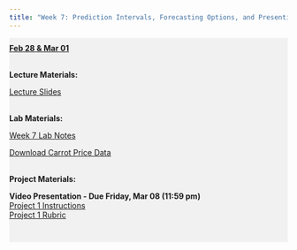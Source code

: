 ```yaml
---
title: "Week 7: Prediction Intervals, Forecasting Options, and Presenting in Tableau"
---
```


<div style="background-color:rgba(0, 0, 0, 0.0470588); text-align:left; vertical-align: middle; padding:10px 0;">
<b><u>Feb 28 & Mar 01</u></b> <br> <br>

<b>Lecture Materials:</b> <br>

<a  href="/materials/unit_01/week_03/lecture_01_week_03.html" target="_blank">Lecture Slides</a> <br> <br>


<b>Lab Materials:</b> <br>

<a  href="/materials/unit_01/week_03/lab_01_week_03.html" target="_blank">Week 7 Lab Notes</a> <br> 

<a  href="/materials/unit_01/inputs/carrots_prices.csv" download>Download Carrot Price Data</a> <br> <br>


<b>Project Materials:</b> <br>

<b>Video Presentation - Due Friday, Mar 08 (11:59 pm)</b> <br>
<a  href="/materials/unit_01/project/project_1_instructions.html" target="_blank">Project 1 Instructions</a> <br> 
<a  href="/materials/unit_01/project/project_1_rubric.html" target="_blank">Project 1 Rubric</a> <br> <br> 


</div>

<br> 
